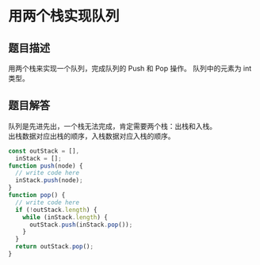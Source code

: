 # 用两个栈实现队列

## 题目描述

用两个栈来实现一个队列，完成队列的 Push 和 Pop 操作。 队列中的元素为 int 类型。

## 题目解答

队列是先进先出，一个栈无法完成，肯定需要两个栈：出栈和入栈。  
出栈数据对应出栈的顺序，入栈数据对应入栈的顺序。

```javascript
const outStack = [],
  inStack = [];
function push(node) {
  // write code here
  inStack.push(node);
}
function pop() {
  // write code here
  if (!outStack.length) {
    while (inStack.length) {
      outStack.push(inStack.pop());
    }
  }
  return outStack.pop();
}
```
